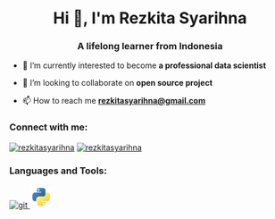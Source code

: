 <h1 align="center">Hi 👋, I'm Rezkita Syarihna</h1>
<h3 align="center">A lifelong learner from Indonesia</h3>

- 🔭 I’m currently interested to become **a professional data scientist**

- 👯 I’m looking to collaborate on **open source project**

- 📫 How to reach me **rezkitasyarihna@gmail.com**

<h3 align="left">Connect with me:</h3>
<p align="left">
<a href="https://linkedin.com/in/rezkitasyarihna" target="blank"><img align="center" src="https://raw.githubusercontent.com/rahuldkjain/github-profile-readme-generator/master/src/images/icons/Social/linked-in-alt.svg" alt="rezkitasyarihna" height="30" width="40" /></a>
<a href="https://www.leetcode.com/rezkitasyarihna" target="blank"><img align="center" src="https://raw.githubusercontent.com/rahuldkjain/github-profile-readme-generator/master/src/images/icons/Social/leet-code.svg" alt="rezkitasyarihna" height="30" width="40" /></a>
</p>

<h3 align="left">Languages and Tools:</h3>
<p align="left"> <a href="https://git-scm.com/" target="_blank" rel="noreferrer"> <img src="https://www.vectorlogo.zone/logos/git-scm/git-scm-icon.svg" alt="git" width="40" height="40"/> </a> <a href="https://www.python.org" target="_blank" rel="noreferrer"> <img src="https://raw.githubusercontent.com/devicons/devicon/master/icons/python/python-original.svg" alt="python" width="40" height="40"/> </a> </p>
